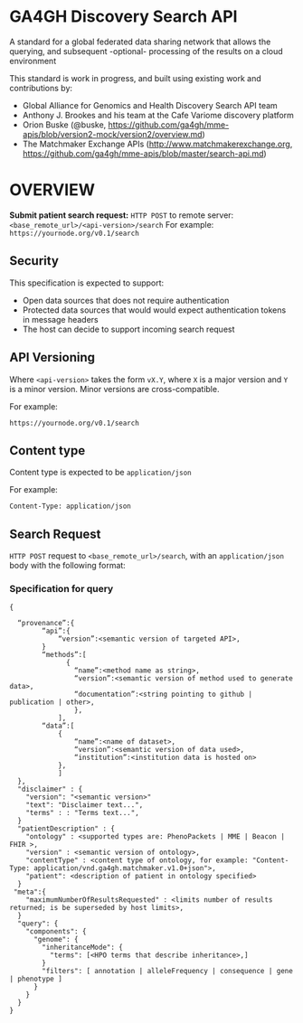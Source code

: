 # GA4GH Discovery Search API

A standard for a global federated data sharing network that allows the querying, and subsequent -optional- processing of the results on a cloud environment

This standard is work in progress, and built using existing work and contributions by:

* Global Alliance for Genomics and Health Discovery Search API team
* Anthony J. Brookes and his team at the Cafe Variome discovery platform
* Orion Buske (@buske, https://github.com/ga4gh/mme-apis/blob/version2-mock/version2/overview.md)
* The Matchmaker Exchange APIs  (http://www.matchmakerexchange.org, https://github.com/ga4gh/mme-apis/blob/master/search-api.md)


# OVERVIEW

**Submit patient search request:**
`HTTP POST` to remote server: `<base_remote_url>/<api-version>/search`
For example: `https://yournode.org/v0.1/search`


## Security

This specification is expected to support:
* Open data sources that does not require authentication 
* Protected data sources that would would expect authentication tokens in message headers
* The host can decide to support incoming search request

## API Versioning

Where `<api-version>` takes the form `vX.Y`, where `X` is a major version and `Y` is a minor version. Minor versions are cross-compatible. 

For example:

`https://yournode.org/v0.1/search`


## Content type

Content type is expected to be `application/json`

For example:

`Content-Type: application/json`

## Search Request

`HTTP POST` request to `<base_remote_url>/search`, with an `application/json` body with the following format:

### Specification for query

```
{

  “provenance”:{
		“api”:{
			“version”:<semantic version of targeted API>,
		}	
		“methods”:[
			  {
				“name”:<method name as string>,
				“version”:<semantic version of method used to generate data>,
				“documentation”:<string pointing to github | publication | other>,
			    },
			],
		“data”:[
			{
				“name”:<name of dataset>,
				“version”:<semantic version of data used>,
				“institution”:<institution data is hosted on>	
			},
			]
  },
  "disclaimer" : {
  	"version": "<semantic version>"
  	"text": "Disclaimer text...",
  	"terms" : : "Terms text...",
  }
  "patientDescription" : {
	"ontology" : <supported types are: PhenoPackets | MME | Beacon | FHIR >,
	"version" : <semantic version of ontology>,
	"contentType" : <content type of ontology, for example: "Content-Type: application/vnd.ga4gh.matchmaker.v1.0+json">, 
	"patient": <description of patient in ontology specified>
  }
 "meta":{
	"maximumNumberOfResultsRequested" : <limits number of results returned; is be superseded by host limits>,
  }
  "query": {
    "components": {
      "genome": {
        "inheritanceMode": {
          "terms": [<HPO terms that describe inheritance>,]
        }
        "filters": [ annotation | alleleFrequency | consequence | gene | phenotype ]
      }
    }
  }
}
```

